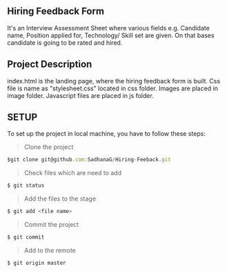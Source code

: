 Hiring Feedback Form
--------------------

It's an Interview Assessment Sheet where various fields e.g. Candidate name, Position applied for, Technology/ Skill set are given. On that bases candidate is going to be rated and hired.

Project Description
-------------------
index.html is the landing page, where the hiring feedback form is built.
Css file is name as "stylesheet.css" located in css folder.
Images are placed in image folder.
Javascript files are placed in js folder.


SETUP
-----
To set up the project in local machine, you have to follow these steps:

> Clone the project

  ```javascript
  $git clone git@github.com:SadhanaG/Hiring-Feeback.git
  ```

> Check files which are need to add

  ```javascript
  $ git status
  ```

> Add the files to the stage

  ```javascript
  $ git add <file name>
  ```

> Commit the project

  ```javascript
  $ git commit
  ```

> Add to the remote

  ```javascript
  $ git origin master
  ```
